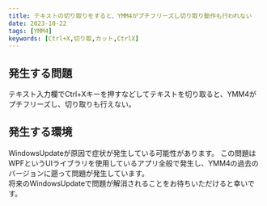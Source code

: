 ```yaml
---
title: テキストの切り取りをすると、YMM4がプチフリーズし切り取り動作も行われない
date: 2023-10-22
tags: [YMM4]
keywords: [Ctrl+X,切り取,カット,CtrlX]
---
```

## 発生する問題
テキスト入力欄でCtrl+Xキーを押すなどしてテキストを切り取ると、YMM4がプチフリーズし、切り取りも行えない。

## 発生する環境
WindowsUpdateが原因で症状が発生している可能性があります。
この問題はWPFというUIライブラリを使用しているアプリ全般で発生し、YMM4の過去のバージョンに遡って問題が発生しています。  
将来のWindowsUpdateで問題が解消されることをお待ちいただけると幸いです。